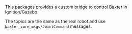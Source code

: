 This packages provides a custom bridge to control Baxter in Ignition/Gazebo.

The topics are the same as the real robot and use `baxter_core_msgs/JointCommand` messages.
